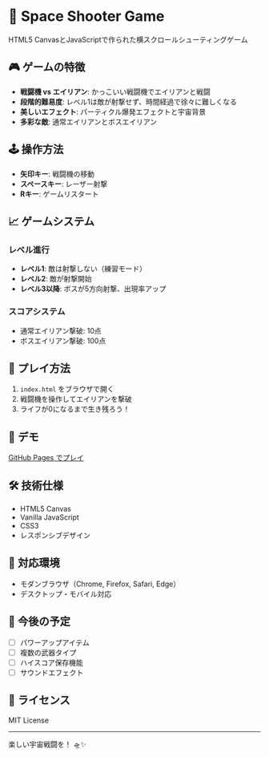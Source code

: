 # 🚀 Space Shooter Game

HTML5 CanvasとJavaScriptで作られた横スクロールシューティングゲーム

## 🎮 ゲームの特徴

- **戦闘機 vs エイリアン**: かっこいい戦闘機でエイリアンと戦闘
- **段階的難易度**: レベル1は敵が射撃せず、時間経過で徐々に難しくなる
- **美しいエフェクト**: パーティクル爆発エフェクトと宇宙背景
- **多彩な敵**: 通常エイリアンとボスエイリアン

## 🕹️ 操作方法

- **矢印キー**: 戦闘機の移動
- **スペースキー**: レーザー射撃
- **Rキー**: ゲームリスタート

## 📈 ゲームシステム

### レベル進行
- **レベル1**: 敵は射撃しない（練習モード）
- **レベル2**: 敵が射撃開始
- **レベル3以降**: ボスが5方向射撃、出現率アップ

### スコアシステム
- 通常エイリアン撃破: 10点
- ボスエイリアン撃破: 100点

## 🎯 プレイ方法

1. `index.html` をブラウザで開く
2. 戦闘機を操作してエイリアンを撃破
3. ライフが0になるまで生き残ろう！

## 🌟 デモ

[GitHub Pages でプレイ](https://silcom2020.github.io/space-shooter-game/)

## 🛠️ 技術仕様

- HTML5 Canvas
- Vanilla JavaScript
- CSS3
- レスポンシブデザイン

## 📱 対応環境

- モダンブラウザ（Chrome, Firefox, Safari, Edge）
- デスクトップ・モバイル対応

## 🚀 今後の予定

- [ ] パワーアップアイテム
- [ ] 複数の武器タイプ
- [ ] ハイスコア保存機能
- [ ] サウンドエフェクト

## 📄 ライセンス

MIT License

---

楽しい宇宙戦闘を！ 🛸✨
